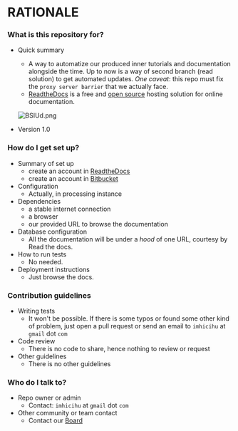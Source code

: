 # RATIONALE #


### What is this repository for? ###

* Quick summary
    - A way to automatize our produced inner tutorials and documentation alongside  the time.  Up to now is a way of second branch (read solution)  to get automated updates. _One caveat_: this repo must fix the `proxy server barrier` that we actually face.
    - [ReadtheDocs](https://readthedocs.org/) is a free and [open source](https://docs.readthedocs.io/en/latest/open-source-philosophy.html) hosting solution for online documentation.
    
    ![BSIUd.png](https://bitbucket.org/repo/yLrxrz/images/526032240-BSIUd.png)

* Version 1.0

### How do I get set up? ###

* Summary of set up
    - create an account in [ReadtheDocs](https://readthedocs.org/)
	- create an account in [Bitbucket](https://bitbucket.org/)
* Configuration
    - Actually, in processing instance
* Dependencies
    - a stable internet connection
    - a browser
    - our provided URL to browse the documentation
* Database configuration
    - All the documentation will be under a _hood_ of one URL, courtesy by Read the docs.
* How to run tests
    - No needed. 
* Deployment instructions
    - Just browse the docs.

### Contribution guidelines ###

* Writing tests
    - It won't be possible. If there is some typos or found some other kind of problem, just open a pull request or send an email to `imhicihu` at `gmail` dot `com` 
* Code review
    - There is no code to share, hence nothing to review or request
* Other guidelines
    - There is no other guidelines

### Who do I talk to? ###

* Repo owner or admin
     - Contact: `imhicihu` at `gmail` dot `com`
* Other community or team contact
     - Contact our [Board](https://bitbucket.org/imhicihu/documentation-migration-to-read-the-docs-experimental/addon/trello/trello-board)
